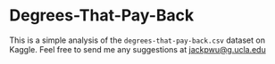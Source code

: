 # Degrees-That-Pay-Back

This is a simple analysis of the `degrees-that-pay-back.csv` dataset on Kaggle.  Feel free to send me any suggestions at jackpwu@g.ucla.edu
